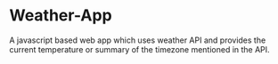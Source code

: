 # Weather-App
A javascript based web app which uses weather API and provides the current temperature or summary of the timezone mentioned in the API. 
